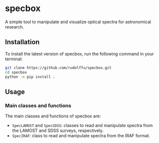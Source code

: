 # specbox
A simple tool to manipulate and visualize optical spectra for astronomical research.

## Installation
To install the latest version of specbox, run the following command in your terminal:

```bash
git clone https://github.com/rudolffu/specbox.git
cd specbox
python -m pip install .
```

## Usage
### Main classes and functions
The main classes and functions of specbox are:
- `SpecLAMOST` and `SpecSDSS`: classes to read and manipulate spectra from the LAMOST and SDSS surveys, respectively.
- `SpecIRAF`: class to read and manipulate spectra from the IRAF format.